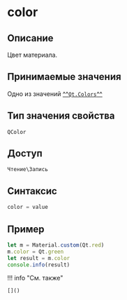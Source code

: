 # color

## Описание
Цвет материала.

## Принимаемые значения
Одно из значений [^^`Qt.Colors`^^](./../../../../constants/Colors.md)

## Тип значения свойства
`QColor`

## Доступ
`Чтение\Запись`

## Синтаксис
```javascript
color = value
```

## Пример
```javascript linenums="1"
let m = Material.custom(Qt.red)
m.color = Qt.green
let result = m.color
console.info(result)
```

!!! info "См. также"

    []()

